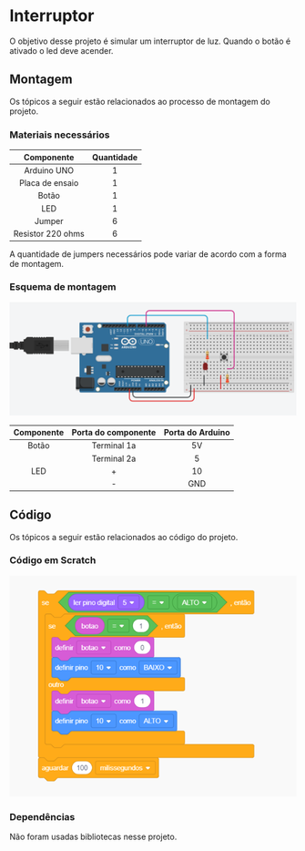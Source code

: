 # Interruptor

O objetivo desse projeto é simular um interruptor de luz. Quando o botão é ativado o led deve acender. 

## Montagem 

Os tópicos a seguir estão relacionados ao processo de montagem do projeto.

### Materiais necessários

|    Componente      | Quantidade |
|:------------------:|:----------:|
|     Arduino UNO    |      1     |
|   Placa de ensaio  |      1     |
|       Botão        |      1     |
|        LED         |      1     |
|       Jumper       |      6     |
|  Resistor 220 ohms |      6     |

A quantidade de jumpers necessários pode variar de acordo com a forma de montagem.

### Esquema de montagem

![Esquema de montagem do interruptor](imagens/esquema-de-montagem.png)

| Componente | Porta do componente | Porta do Arduino |
|:----------:|:-------------------:|:----------------:|
|    Botão   |     Terminal 1a     |        5V        |
|            |     Terminal 2a     |         5        |
|     LED    |          +          |        10        |
|            |          -          |       GND        |

## Código 

Os tópicos a seguir estão relacionados ao código do projeto.

### Código em Scratch

![Código em Scratch](imagens/codigo-scratch.png)

### Dependências

Não foram usadas bibliotecas nesse projeto.